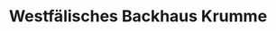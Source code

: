 ---
title: "Westfälisches Backhaus Krumme"
url: /loehne/westfaelisches-backhaus-krumme/
shop: Bäckerei
---